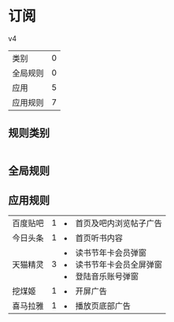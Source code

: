 # 订阅

v4

|||
| - |:-:|
|类别|0|
|全局规则|0|
|应用|5|
|应用规则|7|

## 规则类别

|||
| - |:-:|


## 全局规则



## 应用规则

||||
| - |:-:|-|
|百度贴吧|1|<li>首页及吧内浏览帖子广告|
|今日头条|1|<li>首页听书内容|
|天猫精灵|3|<li>读书节年卡会员弹窗<li>读书节年卡会员全屏弹窗<li>登陆音乐账号弹窗|
|挖煤姬|1|<li>开屏广告|
|喜马拉雅|1|<li>播放页底部广告|
